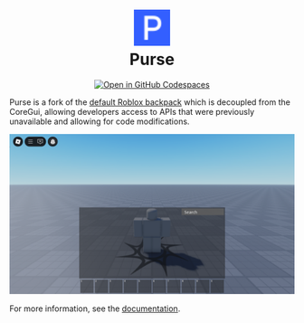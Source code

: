 <h1 align="center">
  <img src="docs/assets/favicon.svg" width="64">
  <br>
  Purse
</h1>

<div align="center">

  [![Open in GitHub Codespaces](https://github.com/codespaces/badge.svg)](https://codespaces.new/RyanLua/Purse?quickstart=1)
</div>

Purse is a fork of the [default Roblox backpack](https://github.com/MaximumADHD/Roblox-Client-Tracker/blob/roblox/scripts/CoreScripts/Modules/BackpackScript.lua) which is decoupled from the CoreGui, allowing developers access to APIs that were previously unavailable and allowing for code modifications.

![Screenshot of Purse](docs/assets/screenshot.png)

For more information, see the [documentation](https://purse.luau.page/).
